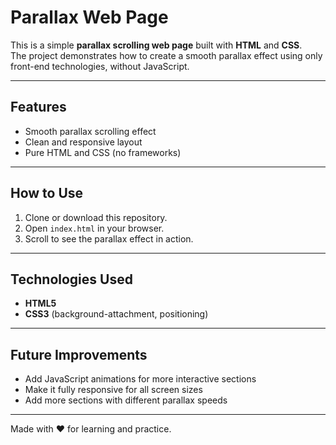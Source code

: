 # Parallax Web Page

This is a simple **parallax scrolling web page** built with **HTML** and **CSS**.  
The project demonstrates how to create a smooth parallax effect using only front-end technologies, without JavaScript.

---

## Features
- Smooth parallax scrolling effect
- Clean and responsive layout
- Pure HTML and CSS (no frameworks)

---

## How to Use
1. Clone or download this repository.
2. Open `index.html` in your browser.
3. Scroll to see the parallax effect in action.

---

## Technologies Used
- **HTML5**
- **CSS3** (background-attachment, positioning)

---

## Future Improvements
- Add JavaScript animations for more interactive sections
- Make it fully responsive for all screen sizes
- Add more sections with different parallax speeds

---

Made with ❤️ for learning and practice.
